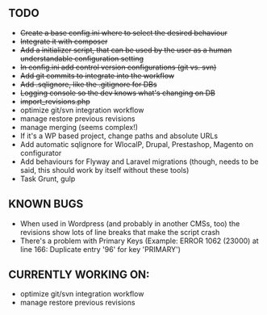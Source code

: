 TODO
----------------------
* ~~Create a base config.ini where to select the desired behaviour~~
* ~~Integrate it with composer~~
* ~~Add a initializer script, that can be used by the user as a human understandable configuration setting~~
* ~~In config.ini add control version configurations (git vs. svn)~~
* ~~Add git commits to integrate into the workflow~~
* ~~Add .sqlignore, like the .gitignore for DBs~~
* ~~Logging console so the dev knows what's changing on DB~~
* ~~import_revisions.php~~
* optimize git/svn integration workflow
* manage restore previous revisions
* manage merging (seems complex!)
* If it's a WP based project, change paths and absolute URLs
* Add automatic sqlignore for WlocalP, Drupal, Prestashop, Magento on configurator
* Add behaviours for Flyway and Laravel migrations (though, needs to be said, this should work by itself without these tools)
* Task Grunt, gulp

KNOWN BUGS
------------------------
* When used in Wordpress (and probably in another CMSs, too) the revisions show lots of line breaks that make the script crash
* There's a problem with Primary Keys (Example: ERROR 1062 (23000) at line 166: Duplicate entry '96' for key 'PRIMARY')

CURRENTLY WORKING ON:
------------------------
* optimize git/svn integration workflow
* manage restore previous revisions
